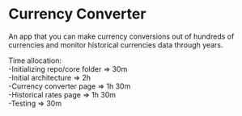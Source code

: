 # Currency Converter

An app that you can make currency conversions out of hundreds of currencies and monitor historical currencies data through years.

Time allocation:  
-Initializing repo/core folder => 30m  
-Initial architecture => 2h  
-Currency converter page => 1h 30m  
-Historical rates page => 1h 30m  
-Testing => 30m  

